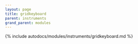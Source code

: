 ```yaml
---
layout: page
title: gridkeyboard
parent: instruments
grand_parent: modules
---
```


{% include autodocs/modules/instruments/gridkeyboard.md %}
